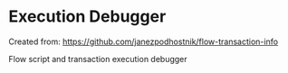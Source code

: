 # Execution Debugger

Created from: https://github.com/janezpodhostnik/flow-transaction-info

Flow script and transaction execution debugger
